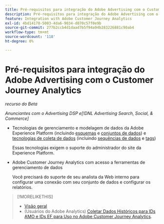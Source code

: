 ```yaml
---
title: Pré-requisitos para integração do Adobe Advertising com o Customer Journey Analytics
description: Pré-requisitos para integração do Adobe Advertising com o Customer Journey Analytics
feature: Integration with Adobe Customer Journey Analytics
exl-id: 4bd14178-5003-4da6-9034-d070c57f0e9b
source-git-commit: 277b2ccb4d1daad7b5f94a94b283226881c90ab4
workflow-type: tm+mt
source-wordcount: '118'
ht-degree: 0%

---
```


# Pré-requisitos para integração do Adobe Advertising com o Customer Journey Analytics

*recurso do Beta*

*Anunciantes com o Advertising DSP e[!DNL Advertising Search, Social, & Commerce]*

* Tecnologias de gerenciamento e modelagem de dados da Adobe Experience Platform (incluindo [esquemas](https://experienceleague.adobe.com/pt-br/docs/experience-platform/xdm/home) e [conjuntos de dados](https://experienceleague.adobe.com/pt-br/docs/experience-platform/catalog/datasets/overview)) e [tecnologias de coleta de dados](https://experienceleague.adobe.com/pt-br/docs/experience-platform/collection/home) (incluindo [sequências de dados](https://experienceleague.adobe.com/pt-br/docs/experience-platform/datastreams/overview) e [tags](https://experienceleague.adobe.com/pt-br/docs/experience-platform/tags/home))

  Essas tecnologias exigem o suporte do administrador do site da Experience Platform.

* Adobe Customer Journey Analytics com acesso a ferramentas de gerenciamento de dados

  Você precisará do suporte de seu analista da Web interno para configurar uma conexão com seu conjunto de dados e configurar os relatórios.

>[!MORELIKETHIS]
>
>* [Visão geral](overview.md)
>* (Usuários do Adobe Analytics) [Coletar Dados Históricos para IDs AMO e IDs EF para Uso no Adobe Customer Journey Analytics](/help/integrations/analytics/rvars-to-evars.md).
